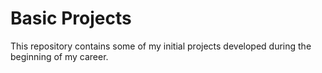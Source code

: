 # Basic Projects

This repository contains some of my initial projects developed during the beginning of my career.
